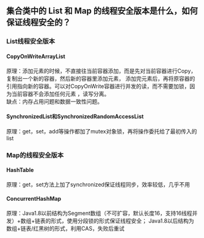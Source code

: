 ## 集合类中的 List 和 Map 的线程安全版本是什么，如何保证线程安全的？

### List线程安全版本
#### CopyOnWriteArrayList
原理：添加元素的时候，不直接往当前容器添加，而是先对当前容器进行Copy，复制出一个新的容器，然后新的容器里添加元素，
添加完元素后，再将原容器的引用指向新的容器。可以对CopyOnWrite容器进行并发的读，而不需要加锁，因为当前容器不会添加任何元素
，读写分离。  
缺点：内存占用问题和数据一致性问题。
#### SynchronizedList和SynchronizedRandomAccessList
原理：get，set，add等操作都加了mutex对象锁，再将操作委托给了最初传入的list


### Map的线程安全版本
#### HashTable
原理：get，set方法上加了synchronized保证线程同步，效率较低，几乎不用
#### ConcurrentHashMap
原理：Java1.8以前结构为Segment数组（不可扩容，默认长度16，支持16线程并发）+数组+链表的形式，使用分段锁的形式保证线程安全；
Java1.8以后结构为数组+链表/红黑树的形式，利用CAS，失败后重试

